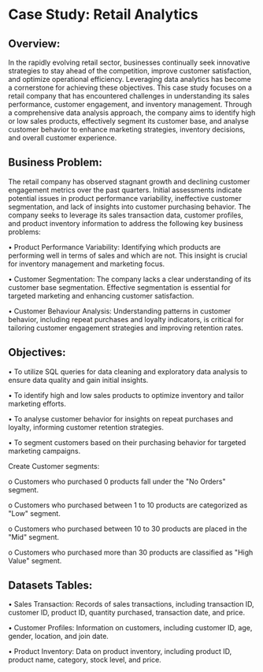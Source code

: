 # Case Study: Retail Analytics
## Overview: 
In the rapidly evolving retail sector, businesses continually seek innovative strategies to stay ahead of the competition, improve customer satisfaction, and optimize operational efficiency. Leveraging data analytics has become a cornerstone for achieving these objectives. This case study focuses on a retail company that has encountered challenges in understanding its sales performance, customer engagement, and inventory management. Through a comprehensive data analysis approach, the company aims to identify high or low sales products, effectively segment its customer base, and analyse customer behavior to enhance marketing strategies, inventory decisions, and overall customer experience.

## Business Problem:
The retail company has observed stagnant growth and declining customer engagement metrics over the past quarters. Initial assessments indicate potential issues in product performance variability, ineffective customer segmentation, and lack of insights into customer purchasing behavior. The company seeks to leverage its sales transaction data, customer profiles, and product inventory information to address the following key business problems:

•	Product Performance Variability: Identifying which products are performing well in terms of sales and which are not. This insight is crucial for inventory management and marketing focus.

•	Customer Segmentation: The company lacks a clear understanding of its customer base segmentation. Effective segmentation is essential for targeted marketing and enhancing customer satisfaction.

•	Customer Behaviour Analysis: Understanding patterns in customer behavior, including repeat purchases and loyalty indicators, is critical for tailoring customer engagement strategies and improving retention rates.

## Objectives:
•	To utilize SQL queries for data cleaning and exploratory data analysis to ensure data quality and gain initial insights.

•	To identify high and low sales products to optimize inventory and tailor marketing efforts.

•	To analyse customer behavior for insights on repeat purchases and loyalty, informing customer retention strategies.

•	To segment customers based on their purchasing behavior for targeted marketing campaigns. 

Create Customer segments: 
  
o	Customers who purchased 0 products fall under the "No Orders" segment.

o	Customers who purchased between 1 to 10 products are categorized as "Low" segment.

o	Customers who purchased between 10 to 30 products are placed in the "Mid" segment.

o	Customers who purchased more than 30 products are classified as "High Value" segment.
                         
## Datasets Tables:

•	Sales Transaction: Records of sales transactions, including transaction ID, customer ID, product ID, quantity purchased, transaction date, and price.

•	Customer Profiles: Information on customers, including customer ID, age, gender, location, and join date.

•	Product Inventory: Data on product inventory, including product ID, product name, category, stock level, and price.


